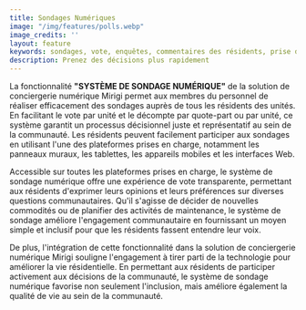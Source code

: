 ```yaml
---
title: Sondages Numériques
image: "/img/features/polls.webp"
image_credits: ''
layout: feature
keywords: sondages, vote, enquêtes, commentaires des résidents, prise de décision, engagement communautaire
description: Prenez des décisions plus rapidement
---
```

La fonctionnalité **"SYSTÈME DE SONDAGE NUMÉRIQUE"** de la solution de conciergerie numérique Mirigi permet aux membres du personnel de réaliser efficacement des sondages auprès de tous les résidents des unités. En facilitant le vote par unité et le décompte par quote-part ou par unité, ce système garantit un processus décisionnel juste et représentatif au sein de la communauté. Les résidents peuvent facilement participer aux sondages en utilisant l'une des plateformes prises en charge, notamment les panneaux muraux, les tablettes, les appareils mobiles et les interfaces Web.

Accessible sur toutes les plateformes prises en charge, le système de sondage numérique offre une expérience de vote transparente, permettant aux résidents d'exprimer leurs opinions et leurs préférences sur diverses questions communautaires. Qu'il s'agisse de décider de nouvelles commodités ou de planifier des activités de maintenance, le système de sondage améliore l'engagement communautaire en fournissant un moyen simple et inclusif pour que les résidents fassent entendre leur voix.

De plus, l'intégration de cette fonctionnalité dans la solution de conciergerie numérique Mirigi souligne l'engagement à tirer parti de la technologie pour améliorer la vie résidentielle. En permettant aux résidents de participer activement aux décisions de la communauté, le système de sondage numérique favorise non seulement l'inclusion, mais améliore également la qualité de vie au sein de la communauté.

